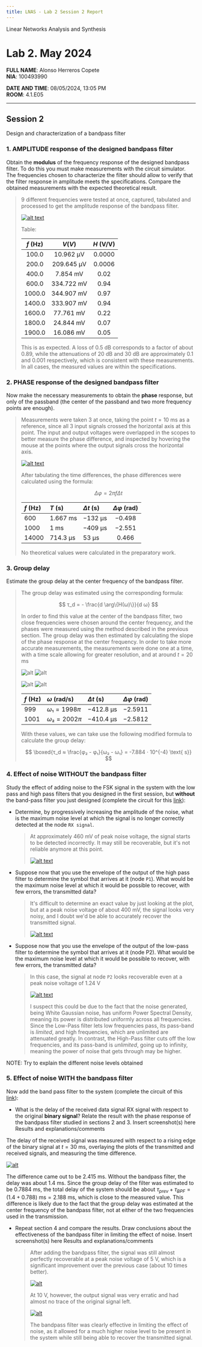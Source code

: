 ```yaml
---
title: LNAS - Lab 2 Session 2 Report
---
```


<style>
:root {
    --markdown-font-family: "Times New Roman", Times, serif;
    --markdown-font-size: 10.5pt;
    --vscode-textBlockQuote-border: #9599e1;
}
</style>

<p class="supt1 center">Linear Networks Analysis and Synthesis</p>

# Lab 2. May 2024

<p class="subt2 center">
<strong>FULL NAME</strong>: Alonso Herreros Copete</br>
<strong>NIA</strong>: 100493990
</p>
<p class="subt2 center">
<strong>DATE AND TIME</strong>: 08/05/2024, 13:05 PM</br>
<strong>ROOM</strong>: 4.1.E05
</p>

---

## Session 2

<p class="subt2 center">Design and characterization of a bandpass filter</p>

### 1. AMPLITUDE response of the designed bandpass filter

Obtain the **modulus** of the frequency response of the designed bandpass filter. To do this you must make
measurements with the circuit simulator. The frequencies chosen to characterize the filter should allow to
verify that the filter response in amplitude meets the specifications. Compare the obtained measurements with
the expected theoretical result.

<!--
* [x] Insert screenshot(s) here 
* [x] Results, explanations and comments
* [x] Table/graph of measurements and thxoretical values
* [x] Optional: Insert link to the designed circuit in Falstad (this can be done in all answers)
-->

> 9 different frequencies were tested at once, captured, tabulated and processed to get the amplitude response
> of the bandpass filter.
>
> [![alt text](figures/fig2.2.1.1.png)](https://tinyurl.com/2bksgwgt)
>
> Table:
>
> | $f$ (Hz) |       $V (V)$        | $H$ (V/V) |
> | :------: | :------------------: | :-------: |
> | $100.0$  | $10.962 \text{ μV}$  | $0.0000$  |
> | $200.0$  | $209.645 \text{ μV}$ | $0.0006$  |
> | $400.0$  |  $7.854 \text{ mV}$  |  $0.02$   |
> | $600.0$  | $334.722 \text{ mV}$ |  $0.94$   |
> | $1000.0$ | $344.907 \text{ mV}$ |  $0.97$   |
> | $1400.0$ | $333.907 \text{ mV}$ |  $0.94$   |
> | $1600.0$ | $77.761 \text{ mV}$  |  $0.22$   |
> | $1800.0$ | $24.844 \text{ mV}$  |  $0.07$   |
> | $1900.0$ | $16.086 \text{ mV}$  |  $0.05$   |
>
> This is as expected. A loss of 0.5 dB corresponds to a factor of about $0.89$, while the attenuations of $20
> \text{ dB}$ and $30 \text{ dB}$ are approximately $0.1$ and $0.001$ respectively, which is consistent with
> these measurements. In all cases, the measured values are within the specifications.

### 2. PHASE response of the designed bandpass filter

Now make the necessary measurements to obtain the **phase** response, but only of the passband (the center of
the passband and two more frequency points are enough).

<!--
* [x] Insert screenshot(s) here
* [x] Results, explanations and comments
* [x] Table/graph of measurements and theoretical values
-->

> Measurements were taken 3 at once, taking the point $t = 10 \text{ ms}$ as a reference, since all 3 input
> signals crossed the horizontal axis at this point. The input and output voltages were overlapped in the
> scopes to better measure the phase difference, and inspected by hovering the mouse at the points where the
> output signals cross the horizontal axis.
>
> [![alt text](figures/fig2.2.2.1.png)](https://tinyurl.com/267ef3et)
>
> After tabulating the time differences, the phase differences were calculated using the formula:
>
> $$
> Δφ = 2πfΔt
> $$
>
> | $f$ (Hz) | $T$ (s)            | $Δt$ (s)          | $Δφ$ (rad) |
> | :------- | :----------------- | :---------------- | :--------: |
> | $600$    | $1.667 \text{ ms}$ | $-132 \text{ μs}$ |  $-0.498$  |
> | $1000$   | $1 \text{ ms}$     | $-409 \text{ μs}$ |  $-2.551$  |
> | $14000$  | $714.3 \text{ μs}$ | $53 \text{ μs}$   |  $0.466$   |
>
> No theoretical values were calculated in the preparatory work.

### 3. Group delay

Estimate the group delay at the center frequency of the bandpass filter.

<!--
* [x] Explain the estimation/measurement method
* [x] Result:
-->

> The group delay was estimated using the corresponding formula:
>
> $$
> τ_d = - \frac{d \arg\{H(ω)\}}{d ω}
> $$
>
> In order to find this value at the center of the bandpass filter, two close frequencies were chosen around
> the center frequency, and the phases were measured using the method described in the previous section. The
> group delay was then estimated by calculating the slope of the phase response at the center frequency. In
> order to take more accurate measurements, the measurements were done one at a time, with a time scale
> allowing for greater resolution, and at around $t = 20 \text{ ms}$
>
> ![alt](figures/fig2.2.3.1.png)
> ![alt](figures/fig2.2.3.2.png)
>
> ![alt](figures/fig2.2.3.5.png)
> ![alt](figures/fig2.2.3.6.png)
>
>
> | $f$ (Hz) | $ω$ (rad/s)   | $Δt$ (s)            | $Δφ$ (rad) |
> | :------- | :------------ | :------------------ | :--------: |
> | $999$    | $ω₁ = 1998 π$ | $-412.8 \text{ μs}$ | $-2.5911$  |
> | $1001$   | $ω₂ = 2002 π$ | $-410.4 \text{ μs}$ | $-2.5812$  |
>
> <!-- Middle measurement, not used
> ![alt](figures/fig2.2.3.3.png)
> ![alt](figures/fig2.2.3.4.png)
> | $1000$   | $2000 π$    | $-412.0 \text{ μs}$ | $-2.5887$  |
> -->
>
> With these values, we can take use the following modified formula to calculate the group delay:
>
> $$
> \boxed{τ_d ≈ \frac{φ₂ - φ₁}{ω₂ - ω₁} = -7.884 ⋅ 10^{-4} \text{ s}}
> $$

### 4. Effect of noise WITHOUT the bandpass filter

Study the effect of adding noise to the FSK signal in the system with the low pass and high pass filters that
you designed in the first session, but **without** the band-pass filter you just designed (complete the
circuit for this [link](https://tinyurl.com/29qgxltj)):

* Determine, by progressively increasing the amplitude of the noise, what is the maximum noise level at which
  the signal is no longer correctly detected at the node `RX signal`.

    <!--
    * [x] Insert screenshot(s) here
    * [x] Result and explanation/comment
    -->

    > At approximately $460 \text{ mV}$ of peak noise voltage, the signal starts to be detected incorrectly.
    > It may still be recoverable, but it's not reliable anymore at this point.
    >
    > [![alt text](figures/fig2.2.4.1.png)](https://tinyurl.com/27gcoycg)

* Suppose now that you use the envelope of the output of the high pass filter to determine the symbol that
  arrives at it (node `P1`). What would be the maximum noise level at which it would be possible to recover,
  with few errors, the transmitted data?

    <!--
    * [x] Insert screenshot(s) here
    * [x] Result and explanation/comment
    -->

    > It's difficult to determine an exact value by just looking at the plot, but at a peak noise voltage of
    > about $400 \text{ mV}$, the signal looks very noisy, and I doubt we'd be able to accurately recover the
    > transmitted signal.
    >
    > [![alt text](figures/fig2.2.4.2.png)](https://tinyurl.com/25td4zd6)

* Suppose now that you use the envelope of the output of the low-pass filter to determine the symbol that
  arrives at it (node P2). What would be the maximum noise level at which it would be possible to recover,
  with few errors, the transmitted data?

    <!--
    * [x] Insert screenshot(s) here
    * [x] Result and explanation/comment
    -->

    > In this case, the signal at node `P2` looks recoverable even at a peak noise voltage of $1.24 \text{ V}$
    >
    > [![alt text](figures/fig2.2.4.3.png)](https://tinyurl.com/2ag2xpq9)
    >
    > I suspect this could be due to the fact that the noise generated, being White Gaussian noise, has
    > uniform Power Spectral Density, meaning its power is distributed uniformly across all frequencies. Since
    > the Low-Pass filter lets low frequencies pass, its pass-band is *limited*, and high frequencies, which
    > are unlimited are attenuated greatly. In contrast, the High-Pass filter cuts off the low frequencies,
    > and its pass-band is *unlimited*, going up to infinity, meaning the power of noise that gets through may
    > be higher.

NOTE: Try to explain the different noise levels obtained

### 5. Effect of noise WITH the bandpass filter
Now add the band pass filter to the system (complete the circuit of this
[link](https://tinyurl.com/2yxxu5f5)):

* What is the delay of the received data signal RX signal with respect to the original **binary signal**?
  Relate the result with the phase response of the bandpass filter studied in sections 2 and 3. Insert
  screenshot(s) here Results and explanations/comments

    <!--
    * [x] Insert screenshot(s) here
    * [x] Result and explanation/comment
    -->

The delay of the received signal was measured with respect to a rising edge of the binary signal at $t = 30
\text{ ms}$, overlaying the plots of the transmitted and received signals, and measuring the time difference.

[![alt](figures/fig2.2.5.1.png)](https://tinyurl.com/2dq2m9c4)

The difference came out to be $2.415 \text{ ms}$. Without the bandpass filter, the delay was about $1.4 \text{
ms}$. Since the group delay of the filter was estimated to be $0.7884 \text{ ms}$, the total delay of the
system should be about $τ_{prev} + τ_{BPF} = (1.4 + 0.788)  \text{ ms} = 2.188 \text{ ms}$, which is close to
the measured value. This difference is likely due to the fact that the group delay was estimated at the center
frequency of the bandpass filter, not at either of the two frequencies used in the transmission.

<!---
f1 = 799
f2 = 801
t1 = 0.444e-3
t2 = 0.4208e-3

ω1 = 799*2*pi
ω2 = 801*2*pi

φ1 = ω1*t1
φ2 = ω2*t2

τ = -(φ2 - φ1)/(ω2 - ω1)
1.28e-3 + 7.884e-4
-->

* Repeat section 4 and compare the results. Draw conclusions about the effectiveness of the bandpass filter in
  limiting the effect of noise. Insert screenshot(s) here Results and explanations/comments

    <!--
    * [x] Insert screenshot(s) here
    * [x] Result and explanation/comment
    -->

    > After adding the bandpass filter, the signal was still almost perfectly recoverable at a peak noise
    > voltage of $5 \text{ V}$, which is a significant improvement over the previous case (about 10 times
    > better).
    >
    > [![alt](figures/fig2.2.5.2.png)](https://tinyurl.com/278ntrrv)
    >
    > At $10 \text{ V}$, however, the output signal was very erratic and had almost no trace of the original
    > signal left.
    >
    > [![alt](figures/fig2.2.5.3.png)](https://tinyurl.com/2blhympn)
    >
    > The bandpass filter was clearly effective in limiting the effect of noise, as it allowed for a much
    > higher noise level to be present in the system while still being able to recover the transmitted signal.
